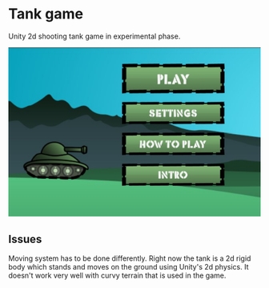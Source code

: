 # Tank game
Unity 2d shooting tank game in experimental phase.

![Tank game menu](screenshot.jpg "Tank game menu")

## Issues
Moving system has to be done differently. Right now the tank is a 2d rigid body which stands and moves on the ground using Unity's 2d physics. It doesn't work very well with curvy terrain that is used in the game.